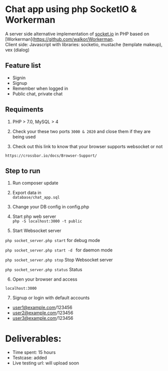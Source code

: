 
# Chat app using php SocketIO & Workerman 
A server side alternative implementation of [socket.io](https://github.com/socketio/socket.io) in PHP based on [Workerman](https://github.com/walkor/Workerman.
<br>
Client side: Javascript with libraries: socketio, mustache (template makeup), vex (dialog)

## Feature list

- Signin
- Signup
- Remember when logged in
- Public chat, private chat

## Requiments

1. PHP > 7.0, MySQL > 4

2. Check your these two ports ```3000 & 2020``` and close them if they are being used


3. Check out this link to know that your browser supports websocket or not

``https://crossbar.io/docs/Browser-Support/``

## Step to run

1. Run composer update <br>

2. Export data in <br>
```database/chat_app.sql```

3. Change your DB config in config.php <br>

4. Start php web server <br>
```php -S localhost:3000 -t public```

5. Start Websocket server <br>

```php socket_server.php start``` for debug mode

```php socket_server.php start -d ``` for daemon mode

```php socket_server.php stop``` Stop Websocket server

```php socket_server.php status``` Status

6. Open your browser and access <br>

```localhost:3000```

7. Signup or login with default accounts <br>
- user1@example.com/123456
- user2@example.com/123456
- user3@example.com/123456

# Deliverables:
- Time spent: 15 hours
- Testcase: added
- Live testing url: will upload soon
